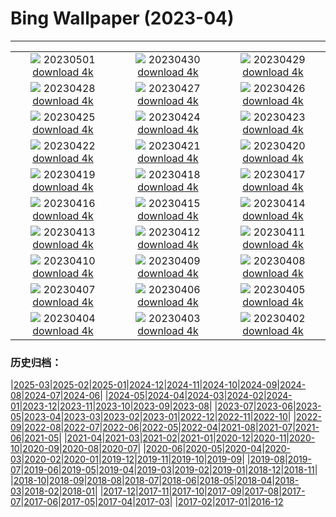 # Bing Wallpaper (2023-04)
**************
| | | |
|:-:|:-:|:-:|
| ![](https://www.bing.com/th?id=OHR.SunflowerBee_DE-DE9415817741_1920x1080.jpg) 20230501 [download 4k](https://www.bing.com/th?id=OHR.SunflowerBee_DE-DE9415817741_UHD.jpg) | ![](https://www.bing.com/th?id=OHR.ExteriorPreservationHall_DE-DE8207516768_1920x1080.jpg) 20230430 [download 4k](https://www.bing.com/th?id=OHR.ExteriorPreservationHall_DE-DE8207516768_UHD.jpg) | ![](https://www.bing.com/th?id=OHR.JTNPMilkyWay_DE-DE7405272282_1920x1080.jpg) 20230429 [download 4k](https://www.bing.com/th?id=OHR.JTNPMilkyWay_DE-DE7405272282_UHD.jpg) |
| ![](https://www.bing.com/th?id=OHR.MariposaGrove_DE-DE6502000556_1920x1080.jpg) 20230428 [download 4k](https://www.bing.com/th?id=OHR.MariposaGrove_DE-DE6502000556_UHD.jpg) | ![](https://www.bing.com/th?id=OHR.SouthPadre_DE-DE5975626528_1920x1080.jpg) 20230427 [download 4k](https://www.bing.com/th?id=OHR.SouthPadre_DE-DE5975626528_UHD.jpg) | ![](https://www.bing.com/th?id=OHR.GHOAudubonDay_DE-DE4254094306_1920x1080.jpg) 20230426 [download 4k](https://www.bing.com/th?id=OHR.GHOAudubonDay_DE-DE4254094306_UHD.jpg) |
| ![](https://www.bing.com/th?id=OHR.NaturalHeritageCenter_DE-DE0230268232_1920x1080.jpg) 20230425 [download 4k](https://www.bing.com/th?id=OHR.NaturalHeritageCenter_DE-DE0230268232_UHD.jpg) | ![](https://www.bing.com/th?id=OHR.FranconianWineCellar_DE-DE9737589595_1920x1080.jpg) 20230424 [download 4k](https://www.bing.com/th?id=OHR.FranconianWineCellar_DE-DE9737589595_UHD.jpg) | ![](https://www.bing.com/th?id=OHR.StuttgartPublicLibrary_DE-DE9376836854_1920x1080.jpg) 20230423 [download 4k](https://www.bing.com/th?id=OHR.StuttgartPublicLibrary_DE-DE9376836854_UHD.jpg) |
| ![](https://www.bing.com/th?id=OHR.EarthDayFox_DE-DE8965516064_1920x1080.jpg) 20230422 [download 4k](https://www.bing.com/th?id=OHR.EarthDayFox_DE-DE8965516064_UHD.jpg) | ![](https://www.bing.com/th?id=OHR.ProcidaItaly_DE-DE8410608904_1920x1080.jpg) 20230421 [download 4k](https://www.bing.com/th?id=OHR.ProcidaItaly_DE-DE8410608904_UHD.jpg) | ![](https://www.bing.com/th?id=OHR.MossyGrottoFalls_DE-DE9162170819_1920x1080.jpg) 20230420 [download 4k](https://www.bing.com/th?id=OHR.MossyGrottoFalls_DE-DE9162170819_UHD.jpg) |
| ![](https://www.bing.com/th?id=OHR.TaiwanYuhina_DE-DE9622879308_1920x1080.jpg) 20230419 [download 4k](https://www.bing.com/th?id=OHR.TaiwanYuhina_DE-DE9622879308_UHD.jpg) | ![](https://www.bing.com/th?id=OHR.MPPUnesco_DE-DE9476422795_1920x1080.jpg) 20230418 [download 4k](https://www.bing.com/th?id=OHR.MPPUnesco_DE-DE9476422795_UHD.jpg) | ![](https://www.bing.com/th?id=OHR.OneThousandSprings_DE-DE6812123772_1920x1080.jpg) 20230417 [download 4k](https://www.bing.com/th?id=OHR.OneThousandSprings_DE-DE6812123772_UHD.jpg) |
| ![](https://www.bing.com/th?id=OHR.KiteDay_DE-DE5544963216_1920x1080.jpg) 20230416 [download 4k](https://www.bing.com/th?id=OHR.KiteDay_DE-DE5544963216_UHD.jpg) | ![](https://www.bing.com/th?id=OHR.LorenzoQuinn_DE-DE4212033838_1920x1080.jpg) 20230415 [download 4k](https://www.bing.com/th?id=OHR.LorenzoQuinn_DE-DE4212033838_UHD.jpg) | ![](https://www.bing.com/th?id=OHR.Mannheim_DE-DE1609561804_1920x1080.jpg) 20230414 [download 4k](https://www.bing.com/th?id=OHR.Mannheim_DE-DE1609561804_UHD.jpg) |
| ![](https://www.bing.com/th?id=OHR.PhloxSubulata_DE-DE3543947931_1920x1080.jpg) 20230413 [download 4k](https://www.bing.com/th?id=OHR.PhloxSubulata_DE-DE3543947931_UHD.jpg) | ![](https://www.bing.com/th?id=OHR.EuropeFromISS_DE-DE2508678174_1920x1080.jpg) 20230412 [download 4k](https://www.bing.com/th?id=OHR.EuropeFromISS_DE-DE2508678174_UHD.jpg) | ![](https://www.bing.com/th?id=OHR.Tatzlwurmbruecke_DE-DE0668402761_1920x1080.jpg) 20230411 [download 4k](https://www.bing.com/th?id=OHR.Tatzlwurmbruecke_DE-DE0668402761_UHD.jpg) |
| ![](https://www.bing.com/th?id=OHR.ElephantTwins_DE-DE7828425452_1920x1080.jpg) 20230410 [download 4k](https://www.bing.com/th?id=OHR.ElephantTwins_DE-DE7828425452_UHD.jpg) | ![](https://www.bing.com/th?id=OHR.LithuanianEggs_DE-DE6834482239_1920x1080.jpg) 20230409 [download 4k](https://www.bing.com/th?id=OHR.LithuanianEggs_DE-DE6834482239_UHD.jpg) | ![](https://www.bing.com/th?id=OHR.NIrelandGiants_DE-DE6018024245_1920x1080.jpg) 20230408 [download 4k](https://www.bing.com/th?id=OHR.NIrelandGiants_DE-DE6018024245_UHD.jpg) |
| ![](https://www.bing.com/th?id=OHR.KitsAspen_DE-DE9335178847_1920x1080.jpg) 20230407 [download 4k](https://www.bing.com/th?id=OHR.KitsAspen_DE-DE9335178847_UHD.jpg) | ![](https://www.bing.com/th?id=OHR.ArizonaPinkMoon_DE-DE9682915155_1920x1080.jpg) 20230406 [download 4k](https://www.bing.com/th?id=OHR.ArizonaPinkMoon_DE-DE9682915155_UHD.jpg) | ![](https://www.bing.com/th?id=OHR.BlackGrouseLekking_DE-DE9275715227_1920x1080.jpg) 20230405 [download 4k](https://www.bing.com/th?id=OHR.BlackGrouseLekking_DE-DE9275715227_UHD.jpg) |
| ![](https://www.bing.com/th?id=OHR.RomanBridge_DE-DE8880591809_1920x1080.jpg) 20230404 [download 4k](https://www.bing.com/th?id=OHR.RomanBridge_DE-DE8880591809_UHD.jpg) | ![](https://www.bing.com/th?id=OHR.SchleswigHolsteinHelgoland_DE-DE2968840139_1920x1080.jpg) 20230403 [download 4k](https://www.bing.com/th?id=OHR.SchleswigHolsteinHelgoland_DE-DE2968840139_UHD.jpg) | ![](https://www.bing.com/th?id=OHR.JavaBromo_DE-DE6568221020_1920x1080.jpg) 20230402 [download 4k](https://www.bing.com/th?id=OHR.JavaBromo_DE-DE6568221020_UHD.jpg) |

### 历史归档：

|[2025-03](/../2025-03/2025-03.md)|[2025-02](/../2025-02/2025-02.md)|[2025-01](/../2025-01/2025-01.md)|[2024-12](/../2024-12/2024-12.md)|[2024-11](/../2024-11/2024-11.md)|[2024-10](/../2024-10/2024-10.md)|[2024-09](/../2024-09/2024-09.md)|[2024-08](/../2024-08/2024-08.md)|[2024-07](/../2024-07/2024-07.md)|[2024-06](/../2024-06/2024-06.md)|
|[2024-05](/../2024-05/2024-05.md)|[2024-04](/../2024-04/2024-04.md)|[2024-03](/../2024-03/2024-03.md)|[2024-02](/../2024-02/2024-02.md)|[2024-01](/../2024-01/2024-01.md)|[2023-12](/../2023-12/2023-12.md)|[2023-11](/../2023-11/2023-11.md)|[2023-10](/../2023-10/2023-10.md)|[2023-09](/../2023-09/2023-09.md)|[2023-08](/../2023-08/2023-08.md)|
|[2023-07](/../2023-07/2023-07.md)|[2023-06](/../2023-06/2023-06.md)|[2023-05](/../2023-05/2023-05.md)|[2023-04](/2023-04.md)|[2023-03](/../2023-03/2023-03.md)|[2023-02](/../2023-02/2023-02.md)|[2023-01](/../2023-01/2023-01.md)|[2022-12](/../2022-12/2022-12.md)|[2022-11](/../2022-11/2022-11.md)|[2022-10](/../2022-10/2022-10.md)|
|[2022-09](/../2022-09/2022-09.md)|[2022-08](/../2022-08/2022-08.md)|[2022-07](/../2022-07/2022-07.md)|[2022-06](/../2022-06/2022-06.md)|[2022-05](/../2022-05/2022-05.md)|[2022-04](/../2022-04/2022-04.md)|[2021-08](/../2021-08/2021-08.md)|[2021-07](/../2021-07/2021-07.md)|[2021-06](/../2021-06/2021-06.md)|[2021-05](/../2021-05/2021-05.md)|
|[2021-04](/../2021-04/2021-04.md)|[2021-03](/../2021-03/2021-03.md)|[2021-02](/../2021-02/2021-02.md)|[2021-01](/../2021-01/2021-01.md)|[2020-12](/../2020-12/2020-12.md)|[2020-11](/../2020-11/2020-11.md)|[2020-10](/../2020-10/2020-10.md)|[2020-09](/../2020-09/2020-09.md)|[2020-08](/../2020-08/2020-08.md)|[2020-07](/../2020-07/2020-07.md)|
|[2020-06](/../2020-06/2020-06.md)|[2020-05](/../2020-05/2020-05.md)|[2020-04](/../2020-04/2020-04.md)|[2020-03](/../2020-03/2020-03.md)|[2020-02](/../2020-02/2020-02.md)|[2020-01](/../2020-01/2020-01.md)|[2019-12](/../2019-12/2019-12.md)|[2019-11](/../2019-11/2019-11.md)|[2019-10](/../2019-10/2019-10.md)|[2019-09](/../2019-09/2019-09.md)|
|[2019-08](/../2019-08/2019-08.md)|[2019-07](/../2019-07/2019-07.md)|[2019-06](/../2019-06/2019-06.md)|[2019-05](/../2019-05/2019-05.md)|[2019-04](/../2019-04/2019-04.md)|[2019-03](/../2019-03/2019-03.md)|[2019-02](/../2019-02/2019-02.md)|[2019-01](/../2019-01/2019-01.md)|[2018-12](/../2018-12/2018-12.md)|[2018-11](/../2018-11/2018-11.md)|
|[2018-10](/../2018-10/2018-10.md)|[2018-09](/../2018-09/2018-09.md)|[2018-08](/../2018-08/2018-08.md)|[2018-07](/../2018-07/2018-07.md)|[2018-06](/../2018-06/2018-06.md)|[2018-05](/../2018-05/2018-05.md)|[2018-04](/../2018-04/2018-04.md)|[2018-03](/../2018-03/2018-03.md)|[2018-02](/../2018-02/2018-02.md)|[2018-01](/../2018-01/2018-01.md)|
|[2017-12](/../2017-12/2017-12.md)|[2017-11](/../2017-11/2017-11.md)|[2017-10](/../2017-10/2017-10.md)|[2017-09](/../2017-09/2017-09.md)|[2017-08](/../2017-08/2017-08.md)|[2017-07](/../2017-07/2017-07.md)|[2017-06](/../2017-06/2017-06.md)|[2017-05](/../2017-05/2017-05.md)|[2017-04](/../2017-04/2017-04.md)|[2017-03](/../2017-03/2017-03.md)|
|[2017-02](/../2017-02/2017-02.md)|[2017-01](/../2017-01/2017-01.md)|[2016-12](/../2016-12/2016-12.md)
